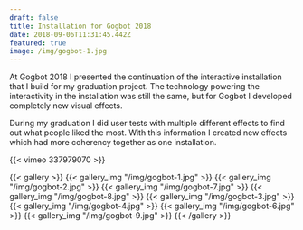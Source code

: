 ```yaml
---
draft: false
title: Installation for Gogbot 2018
date: 2018-09-06T11:31:45.442Z
featured: true
image: /img/gogbot-1.jpg
---
```

At Gogbot 2018 I presented the continuation of the interactive installation that I build for my graduation project. The technology powering the interactivity in the installation was still the same, but for Gogbot I developed completely new visual effects. 

During my graduation I did user tests with multiple different effects to find out what people liked the most. With this information I created new effects which had more coherency together as one installation.

{{< vimeo 337979070 >}}

{{< gallery >}}
{{< gallery_img "/img/gogbot-1.jpg" >}}
{{< gallery_img "/img/gogbot-2.jpg" >}}
{{< gallery_img "/img/gogbot-7.jpg" >}}
{{< gallery_img "/img/gogbot-8.jpg" >}}
{{< gallery_img "/img/gogbot-3.jpg" >}}
{{< gallery_img "/img/gogbot-4.jpg" >}}
{{< gallery_img "/img/gogbot-6.jpg" >}}
{{< gallery_img "/img/gogbot-9.jpg" >}}
{{< /gallery >}}
